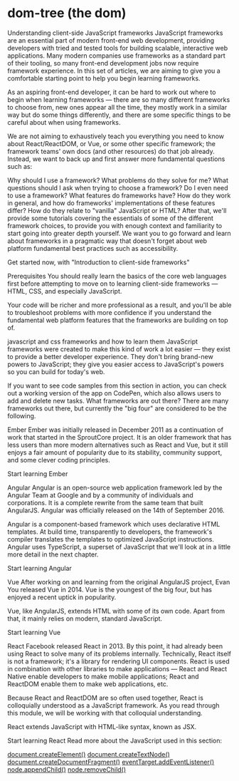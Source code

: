 # dom-tree (the dom)

Understanding client-side JavaScript frameworks
JavaScript frameworks are an essential part of modern front-end web development, providing developers with tried and tested tools for building scalable, interactive web applications. Many modern companies use frameworks as a standard part of their tooling, so many front-end development jobs now require framework experience. In this set of articles, we are aiming to give you a comfortable starting point to help you begin learning frameworks.

As an aspiring front-end developer, it can be hard to work out where to begin when learning frameworks — there are so many different frameworks to choose from, new ones appear all the time, they mostly work in a similar way but do some things differently, and there are some specific things to be careful about when using frameworks.

We are not aiming to exhaustively teach you everything you need to know about React/ReactDOM, or Vue, or some other specific framework; the framework teams' own docs (and other resources) do that job already. Instead, we want to back up and first answer more fundamental questions such as:

Why should I use a framework? What problems do they solve for me?
What questions should I ask when trying to choose a framework? Do I even need to use a framework?
What features do frameworks have? How do they work in general, and how do frameworks' implementations of these features differ?
How do they relate to "vanilla" JavaScript or HTML?
After that, we'll provide some tutorials covering the essentials of some of the different framework choices, to provide you with enough context and familiarity to start going into greater depth yourself. We want you to go forward and learn about frameworks in a pragmatic way that doesn't forget about web platform fundamental best practices such as accessibility.

Get started now, with "Introduction to client-side frameworks"

Prerequisites
You should really learn the basics of the core web languages first before attempting to move on to learning client-side frameworks — HTML, CSS, and especially JavaScript.

Your code will be richer and more professional as a result, and you'll be able to troubleshoot problems with more confidence if you understand the fundamental web platform features that the frameworks are building on top of.

javascript and css frameworks and how to learn them
JavaScript frameworks were created to make this kind of work a lot easier — they exist to provide a better developer experience. They don't bring brand-new powers to JavaScript; they give you easier access to JavaScript's powers so you can build for today's web.

If you want to see code samples from this section in action, you can check out a working version of the app on CodePen, which also allows users to add and delete new tasks.
What frameworks are out there?
There are many frameworks out there, but currently the "big four" are considered to be the following.

Ember
Ember was initially released in December 2011 as a continuation of work that started in the SproutCore project. It is an older framework that has less users than more modern alternatives such as React and Vue, but it still enjoys a fair amount of popularity due to its stability, community support, and some clever coding principles.

Start learning Ember

Angular
Angular is an open-source web application framework led by the Angular Team at Google and by a community of individuals and corporations. It is a complete rewrite from the same team that built AngularJS. Angular was officially released on the 14th of September 2016.

Angular is a component-based framework which uses declarative HTML templates. At build time, transparently to developers, the framework's compiler translates the templates to optimized JavaScript instructions. Angular uses TypeScript, a superset of JavaScript that we'll look at in a little more detail in the next chapter.

Start learning Angular

Vue
After working on and learning from the original AngularJS project, Evan You released Vue in 2014. Vue is the youngest of the big four, but has enjoyed a recent uptick in popularity.

Vue, like AngularJS, extends HTML with some of its own code. Apart from that, it mainly relies on modern, standard JavaScript.

Start learning Vue

React
Facebook released React in 2013. By this point, it had already been using React to solve many of its problems internally. Technically, React itself is not a framework; it's a library for rendering UI components. React is used in combination with other libraries to make applications — React and React Native enable developers to make mobile applications; React and ReactDOM enable them to make web applications, etc.

Because React and ReactDOM are so often used together, React is colloquially understood as a JavaScript framework. As you read through this module, we will be working with that colloquial understanding.

React extends JavaScript with HTML-like syntax, known as JSX.

Start learning React
Read more about the JavaScript used in this section:

<a href="https://developer.mozilla.org/en-US/docs/Web/API/Document/createElement">document.createElement()</a>
<a href="">document.createTextNode()</a>
<a href="">document.createDocumentFragment()</a>
<a href="">eventTarget.addEventListener()</a>
<a href="">node.appendChild()</a>
<a href="">node.removeChild()</a>

